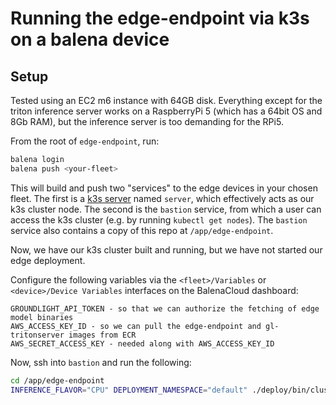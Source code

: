 # Running the edge-endpoint via k3s on a balena device

## Setup
Tested using an EC2 m6 instance with 64GB disk. Everything except for the triton inference server works on a RaspberryPi 5 (which has a 64bit OS and 8Gb RAM), but the inference server is too demanding for the RPi5.

From the root of `edge-endpoint`, run:
```bash
balena login
balena push <your-fleet>
```
This will build and push two "services" to the edge devices in your chosen fleet. The first is a [k3s server](https://docs.k3s.io/architecture) named `server`, which effectively acts as our k3s cluster node. The second is the `bastion` service, from which a user can access the k3s cluster (e.g. by running `kubectl get nodes`). The `bastion` service also contains a copy of this repo at `/app/edge-endpoint`.

Now, we have our k3s cluster built and running, but we have not started our edge deployment.

Configure the following variables via the `<fleet>/Variables` or `<device>/Device Variables` interfaces on the BalenaCloud dashboard:
```
GROUNDLIGHT_API_TOKEN - so that we can authorize the fetching of edge model binaries
AWS_ACCESS_KEY_ID - so we can pull the edge-endpoint and gl-tritonserver images from ECR
AWS_SECRET_ACCESS_KEY - needed along with AWS_ACCESS_KEY_ID
```

Now, ssh into `bastion` and run the following:
```bash
cd /app/edge-endpoint
INFERENCE_FLAVOR="CPU" DEPLOYMENT_NAMESPACE="default" ./deploy/bin/cluster_setup.sh
```
